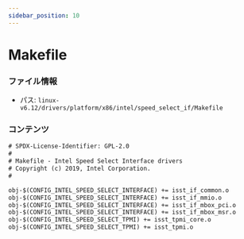 ```yaml
---
sidebar_position: 10
---
```

# Makefile

### ファイル情報

- パス: `linux-v6.12/drivers/platform/x86/intel/speed_select_if/Makefile`

### コンテンツ

```txt
# SPDX-License-Identifier: GPL-2.0
#
# Makefile - Intel Speed Select Interface drivers
# Copyright (c) 2019, Intel Corporation.
#

obj-$(CONFIG_INTEL_SPEED_SELECT_INTERFACE) += isst_if_common.o
obj-$(CONFIG_INTEL_SPEED_SELECT_INTERFACE) += isst_if_mmio.o
obj-$(CONFIG_INTEL_SPEED_SELECT_INTERFACE) += isst_if_mbox_pci.o
obj-$(CONFIG_INTEL_SPEED_SELECT_INTERFACE) += isst_if_mbox_msr.o
obj-$(CONFIG_INTEL_SPEED_SELECT_TPMI) += isst_tpmi_core.o
obj-$(CONFIG_INTEL_SPEED_SELECT_TPMI) += isst_tpmi.o

```
